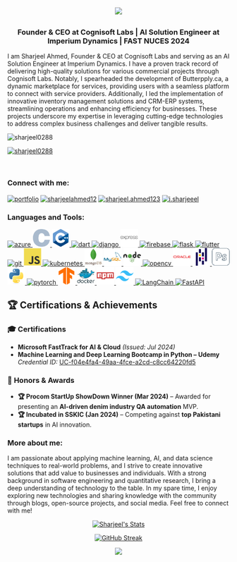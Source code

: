 <h1 align="center">
    <img src="https://readme-typing-svg.herokuapp.com/?font=Righteous&size=35&center=true&vCenter=true&width=500&height=70&duration=4000&lines=Hi+There!+👋;+I'm+Sharjeel+Ahmed!;" />
</h1>
<h3 align="center">Founder & CEO at Cognisoft Labs | AI Solution Engineer at Imperium Dynamics | FAST NUCES 2024</h3>
<p align="left">I am Sharjeel Ahmed, Founder & CEO at Cognisoft Labs and serving as an AI Solution Engineer at Imperium Dynamics. I have a proven track record of delivering high-quality solutions for various commercial projects through Cognisoft Labs. Notably, I spearheaded the development of Butterpply.ca, a dynamic marketplace for services, providing users with a seamless platform to connect with service providers. Additionally, I led the implementation of innovative inventory management solutions and CRM-ERP systems, streamlining operations and enhancing efficiency for businesses. These projects underscore my expertise in leveraging cutting-edge technologies to address complex business challenges and deliver tangible results.</p>
<p align="left"> <img src="https://komarev.com/ghpvc/?username=sharjeel0288&label=Profile%20views&color=0e75b6&style=flat" alt="sharjeel0288" /> </p>

<p align="left"> <a href="https://github.com/ryo-ma/github-profile-trophy"><img src="https://github-profile-trophy.vercel.app/?username=sharjeel0288" alt="sharjeel0288" /></a> </p>

<p align="left"> <a href="https://twitter.com/" target="blank"><img src="https://img.shields.io/twitter/follow/?logo=twitter&style=for-the-badge" alt="" /></a> </p>

<h3 align="left">Connect with me:</h3>
<p align="left">
<a href="https://portfolio-zeta-liard-78.vercel.app/" target="blank"><img align="center" src="https://raw.githubusercontent.com/rahuldkjain/github-profile-readme-generator/master/src/images/icons/Social/portfolio.svg" alt="portfolio" height="30" width="40" /></a>
<a href="https://linkedin.com/in/sharjeelahmed12" target="blank"><img align="center" src="https://raw.githubusercontent.com/rahuldkjain/github-profile-readme-generator/master/src/images/icons/Social/linked-in-alt.svg" alt="sharjeelahmed12" height="30" width="40" /></a>
<a href="https://fb.com/sharjeel.ahmed123" target="blank"><img align="center" src="https://raw.githubusercontent.com/rahuldkjain/github-profile-readme-generator/master/src/images/icons/Social/facebook.svg" alt="sharjeel.ahmed123" height="30" width="40" /></a>
<a href="https://instagram.com/i.sharjeeel" target="blank"><img align="center" src="https://raw.githubusercontent.com/rahuldkjain/github-profile-readme-generator/master/src/images/icons/Social/instagram.svg" alt="i.sharjeeel" height="30" width="40" /></a>
</p>

<h3 align="left">Languages and Tools:</h3>
<div class="slider-container">
        <div class="slider">
    <a href="https://azure.microsoft.com/en-in/" target="_blank" rel="noreferrer"> 
        <img src="https://www.vectorlogo.zone/logos/microsoft_azure/microsoft_azure-icon.svg" alt="azure" width="40" height="40"/> 
    </a> 
    <a href="https://www.cprogramming.com/" target="_blank" rel="noreferrer"> 
        <img src="https://raw.githubusercontent.com/devicons/devicon/master/icons/c/c-original.svg" alt="c" width="40" height="40"/> 
    </a> 
    <a href="https://www.w3schools.com/cpp/" target="_blank" rel="noreferrer"> 
        <img src="https://raw.githubusercontent.com/devicons/devicon/master/icons/cplusplus/cplusplus-original.svg" alt="cplusplus" width="40" height="40"/> 
    </a> 
    <a href="https://dart.dev" target="_blank" rel="noreferrer"> 
        <img src="https://www.vectorlogo.zone/logos/dartlang/dartlang-icon.svg" alt="dart" width="40" height="40"/> 
    </a> 
    <a href="https://www.djangoproject.com/" target="_blank" rel="noreferrer"> 
        <img src="https://cdn.worldvectorlogo.com/logos/django.svg" alt="django" width="40" height="40"/> 
    </a> 
    <a href="https://expressjs.com" target="_blank" rel="noreferrer"> 
        <img src="https://raw.githubusercontent.com/devicons/devicon/master/icons/express/express-original-wordmark.svg" alt="express" width="40" height="40"/> 
    </a> 
    <a href="https://firebase.google.com/" target="_blank" rel="noreferrer"> 
        <img src="https://www.vectorlogo.zone/logos/firebase/firebase-icon.svg" alt="firebase" width="40" height="40"/> 
    </a> 
    <a href="https://flask.palletsprojects.com/" target="_blank" rel="noreferrer"> 
        <img src="https://www.vectorlogo.zone/logos/pocoo_flask/pocoo_flask-icon.svg" alt="flask" width="40" height="40"/> 
    </a> 
    <a href="https://flutter.dev" target="_blank" rel="noreferrer"> 
        <img src="https://www.vectorlogo.zone/logos/flutterio/flutterio-icon.svg" alt="flutter" width="40" height="40"/> 
    </a> 
    <a href="https://git-scm.com/" target="_blank" rel="noreferrer"> 
        <img src="https://www.vectorlogo.zone/logos/git-scm/git-scm-icon.svg" alt="git" width="40" height="40"/> 
    </a> 
    <a href="https://developer.mozilla.org/en-US/docs/Web/JavaScript" target="_blank" rel="noreferrer"> 
        <img src="https://raw.githubusercontent.com/devicons/devicon/master/icons/javascript/javascript-original.svg" alt="javascript" width="40" height="40"/> 
    </a> 
    <a href="https://kubernetes.io" target="_blank" rel="noreferrer"> 
        <img src="https://www.vectorlogo.zone/logos/kubernetes/kubernetes-icon.svg" alt="kubernetes" width="40" height="40"/> 
    </a> 
    <a href="https://www.mongodb.com/" target="_blank" rel="noreferrer"> 
        <img src="https://raw.githubusercontent.com/devicons/devicon/master/icons/mongodb/mongodb-original-wordmark.svg" alt="mongodb" width="40" height="40"/> 
    </a> 
    <a href="https://www.mysql.com/" target="_blank" rel="noreferrer"> 
        <img src="https://raw.githubusercontent.com/devicons/devicon/master/icons/mysql/mysql-original-wordmark.svg" alt="mysql" width="40" height="40"/> 
    </a> 
    <a href="https://nodejs.org" target="_blank" rel="noreferrer"> 
        <img src="https://raw.githubusercontent.com/devicons/devicon/master/icons/nodejs/nodejs-original-wordmark.svg" alt="nodejs" width="40" height="40"/> 
    </a> 
    <a href="https://opencv.org/" target="_blank" rel="noreferrer"> 
        <img src="https://www.vectorlogo.zone/logos/opencv/opencv-icon.svg" alt="opencv" width="40" height="40"/> 
    </a> 
    <a href="https://www.oracle.com/" target="_blank" rel="noreferrer"> 
        <img src="https://raw.githubusercontent.com/devicons/devicon/master/icons/oracle/oracle-original.svg" alt="oracle" width="40" height="40"/> 
    </a> 
    <a href="https://pandas.pydata.org/" target="_blank" rel="noreferrer"> 
        <img src="https://raw.githubusercontent.com/devicons/devicon/2ae2a900d2f041da66e950e4d48052658d850630/icons/pandas/pandas-original.svg" alt="pandas" width="40" height="40"/> 
    </a> 
    <a href="https://www.photoshop.com/en" target="_blank" rel="noreferrer"> 
        <img src="https://raw.githubusercontent.com/devicons/devicon/master/icons/photoshop/photoshop-line.svg" alt="photoshop" width="40" height="40"/> 
    </a> 
    <a href="https://www.python.org" target="_blank" rel="noreferrer"> 
        <img src="https://raw.githubusercontent.com/devicons/devicon/master/icons/python/python-original.svg" alt="python" width="40" height="40"/> 
    </a> 
    <a href="https://pytorch.org/" target="_blank" rel="noreferrer"> 
        <img src="https://www.vectorlogo.zone/logos/pytorch/pytorch-icon.svg" alt="pytorch" width="40" height="40"/> 
    </a> 
    <a href="https://www.tensorflow.org" target="_blank" rel="noreferrer"> 
        <img src="https://raw.githubusercontent.com/devicons/devicon/master/icons/tensorflow/tensorflow-original.svg" alt="tensorflow" width="40" height="40"/> 
    </a> 
    <a href="https://www.docker.com/" target="_blank" rel="noreferrer"> 
        <img src="https://raw.githubusercontent.com/devicons/devicon/master/icons/docker/docker-original-wordmark.svg" alt="docker" width="40" height="40"/> 
    </a> 
    <a href="https://www.npmjs.com/" target="_blank" rel="noreferrer"> 
        <img src="https://raw.githubusercontent.com/devicons/devicon/master/icons/npm/npm-original-wordmark.svg" alt="npm" width="40" height="40"/> 
    </a> 
    <a href="https://tailwindcss.com/" target="_blank" rel="noreferrer"> 
        <img src="https://raw.githubusercontent.com/devicons/devicon/ca28c779441053191ff11710fe24a9e6c23690d6/icons/tailwindcss/tailwindcss-original.svg" alt="tailwindcss" width="40" height="40"/> 
    </a> 
    <a href="https://www.langchain.com/" target="_blank" rel="noreferrer">
        <img src="https://avatars.githubusercontent.com/u/107104756?s=200&v=4" alt="LangChain" width="40" height="40"/>
    </a>
    <a href="https://fastapi.tiangolo.com/" target="_blank" rel="noreferrer">
        <img src="https://fastapi.tiangolo.com/img/logo-margin/logo-teal.png" alt="FastAPI" width="40" height="40"/>
    </a>
</div>
</div>
<h2>🏆 Certifications & Achievements</h2>

<h3>🎓 <strong>Certifications</strong></h3>
<ul>
    <li><strong>Microsoft FastTrack for AI & Cloud</strong> <em>(Issued: Jul 2024)</em></li>
    <li>
        <strong>Machine Learning and Deep Learning Bootcamp in Python – Udemy</strong><br>
        <em>Credential ID:</em> 
        <a href="https://udemy-certificate.s3.amazonaws.com/pdf/UC-f04e4fa4-49aa-4fce-a2cd-c8cc64220fd5.pdf" target="_blank">
            UC-f04e4fa4-49aa-4fce-a2cd-c8cc64220fd5
        </a>
    </li>
</ul>

<h3>🏅 <strong>Honors & Awards</strong></h3>
<ul>
    <li>
        <strong>🏆 Procom StartUp ShowDown Winner (Mar 2024)</strong> – 
        Awarded for presenting an <strong>AI-driven denim industry QA automation</strong> MVP.
    </li>
    <li>
        <strong>🏆 Incubated in SSKIC (Jan 2024)</strong> – 
        Competing against <strong>top Pakistani startups</strong> in AI innovation.
    </li>
</ul>

<h3 align="left">More about me:</h3>
<p> 
I am passionate about applying machine learning, AI, and data science techniques to real-world problems, and I strive to create innovative solutions that add value to businesses and individuals. With a strong background in software engineering and quantitative research, I bring a deep understanding of technology to the table. In my spare time, I enjoy exploring new technologies and sharing knowledge with the community through blogs, open-source projects, and social media. Feel free to connect with me!
</p>

<p align="center">
    <a href="https://github.com/sharjeel0288">
        <img src="https://github-readme-stats.vercel.app/api?username=sharjeel0288&show_icons=true&theme=radical" alt="Sharjeel's Stats" />
    </a>
</p>

<p align="center">
 <a href="https://github.com/sharjeel0288"><img src="https://github-readme-streak-stats.herokuapp.com/?user=sharjeel0288&theme=dark" alt="GitHub Streak" /></a>
</p>

<p align="center">
    <img src="https://github-profile-summary-cards.vercel.app/api/cards/profile-details?username=sharjeel0288&theme=radical" />
</p>
